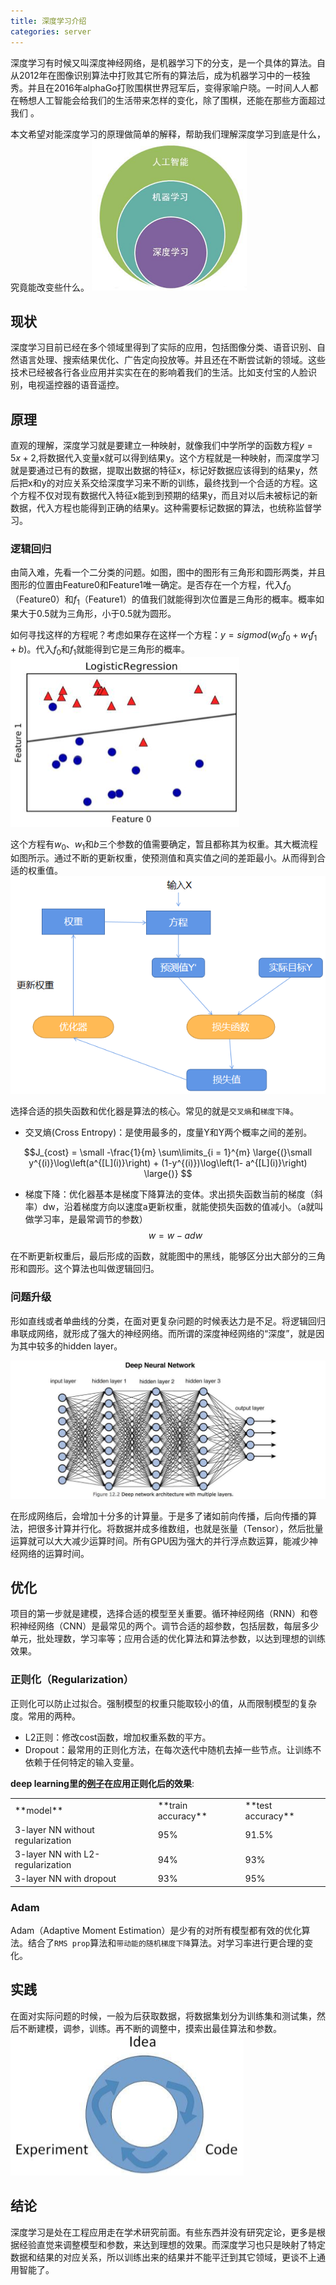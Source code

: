 ```yaml
---
title: 深度学习介绍
categories: server
---
```

深度学习有时候又叫深度神经网络，是机器学习下的分支，是一个具体的算法。自从2012年在图像识别算法中打败其它所有的算法后，成为机器学习中的一枝独秀。并且在2016年alphaGo打败围棋世界冠军后，变得家喻户晓。一时间人人都在畅想人工智能会给我们的生活带来怎样的变化，除了围棋，还能在那些方面超过我们 。

本文希望对能深度学习的原理做简单的解释，帮助我们理解深度学习到底是什么，究竟能改变些什么。
![1](/assets/deep1.png)


## 现状

深度学习目前已经在多个领域里得到了实际的应用，包括图像分类、语音识别、自然语言处理、搜索结果优化、广告定向投放等。并且还在不断尝试新的领域。这些技术已经被各行各业应用并实实在在的影响着我们的生活。比如支付宝的人脸识别，电视遥控器的语音遥控。

## 原理

直观的理解，深度学习就是要建立一种映射，就像我们中学所学的函数方程$y = 5x+2$,将数据代入变量x就可以得到结果y。这个方程就是一种映射，而深度学习就是要通过已有的数据，提取出数据的特征x，标记好数据应该得到的结果y，然后把x和y的对应关系交给深度学习来不断的训练，最终找到一个合适的方程。这个方程不仅对现有数据代入特征x能到到预期的结果y，而且对以后未被标记的新数据，代入方程也能得到正确的结果y。这种需要标记数据的算法，也统称监督学习。

### 逻辑回归

由简入难，先看一个二分类的问题。如图，图中的图形有三角形和圆形两类，并且图形的位置由Feature0和Feature1唯一确定。是否存在一个方程，代入$f_0$（Feature0）和$f_1$（Feature1）的值我们就能得到次位置是三角形的概率。概率如果大于0.5就为三角形，小于0.5就为圆形。

如何寻找这样的方程呢？考虑如果存在这样一个方程：$y=sigmod(w_0f_0+w_1f_1+b)$。代入$f_0$和$f_1$就能得到它是三角形的概率。
![2](/assets/deep2.png)

这个方程有$w_0$、$w_1$和$b$三个参数的值需要确定，暂且都称其为权重。其大概流程如图所示。通过不断的更新权重，使预测值和真实值之间的差距最小。从而得到合适的权重值。
![3](/assets/deep3.png)

选择合适的损失函数和优化器是算法的核心。常见的就是`交叉熵`和`梯度下降`。

- 交叉熵(Cross Entropy)：是使用最多的，度量Y和Y两个概率之间的差别。

$$J_{cost} = \small -\frac{1}{m} \sum\limits_{i = 1}^{m} \large{(}\small y^{(i)}\log\left(a^{[L](i)}\right) + (1-y^{(i)})\log\left(1- a^{[L](i)}\right) \large{)}  $$
- 梯度下降：优化器基本是梯度下降算法的变体。求出损失函数当前的梯度（斜率）dw，沿着梯度方向以速度a更新权重，就能使损失函数的值减小。（a就叫做学习率，是最常调节的参数）
$$w = w - adw$$

在不断更新权重后，最后形成的函数，就能图中的黑线，能够区分出大部分的三角形和圆形。这个算法也叫做逻辑回归。

### 问题升级

形如直线或者单曲线的分类，在面对更复杂问题的时候表达力是不足。将逻辑回归串联成网络，就形成了强大的神经网络。而所谓的深度神经网络的“深度”，就是因为其中较多的hidden layer。

![5](/assets/deep5.png)

在形成网络后，会增加十分多的计算量。于是多了诸如前向传播，后向传播的算法，把很多计算并行化。将数据并成多维数组，也就是张量（Tensor），然后批量运算就可以大大减少运算时间。所有GPU因为强大的并行浮点数运算，能减少神经网络的运算时间。

## 优化

项目的第一步就是建模，选择合适的模型至关重要。循环神经网络（RNN）和卷积神经网络（CNN）是最常见的两个。调节合适的超参数，包括层数，每层多少单元，批处理数，学习率等；应用合适的优化算法和算法参数，以达到理想的训练效果。

### 正则化（Regularization）

正则化可以防止过拟合。强制模型的权重只能取较小的值，从而限制模型的复杂度。常用的两种。

- L2正则：修改cost函数，增加权重系数的平方。
- Dropout：最常用的正则化方法，在每次迭代中随机去掉一些节点。让训练不依赖于任何特定的输入变量。

**deep learning里的[例子](https://bvoftualtusbydxgbyxmgn.coursera-apps.org/notebooks/week5/Regularization/Regularization_v2a.ipynb)在应用正则化后的效果**:
<table> 
    <tr>
        <td>
        **model**
        </td>
        <td>
        **train accuracy**
        </td>
        <td>
        **test accuracy**
        </td>
    </tr>
        <td>
        3-layer NN without regularization
        </td>
        <td>
        95%
        </td>
        <td>
        91.5%
        </td>
    <tr>
        <td>
        3-layer NN with L2-regularization
        </td>
        <td>
        94%
        </td>
        <td>
        93%
        </td>
    </tr>
    <tr>
        <td>
        3-layer NN with dropout
        </td>
        <td>
        93%
        </td>
        <td>
        95%
        </td>
    </tr>
</table> 

### Adam 

Adam（Adaptive Moment Estimation）是少有的对所有模型都有效的优化算法。结合了`RMS prop`算法和`带动能的随机梯度下降`算法。对学习率进行更合理的变化。





## 实践

在面对实际问题的时候，一般为后获取数据，将数据集划分为训练集和测试集，然后不断建模，调参，训练。再不断的调整中，摸索出最佳算法和参数。
![4](/assets/deep4.png)

## 结论

深度学习是处在工程应用走在学术研究前面。有些东西并没有研究定论，更多是根据经验直觉来调整模型和参数，来达到理想的效果。而深度学习也只是映射了特定数据和结果的对应关系，所以训练出来的结果并不能平迁到其它领域，更谈不上通用智能了。